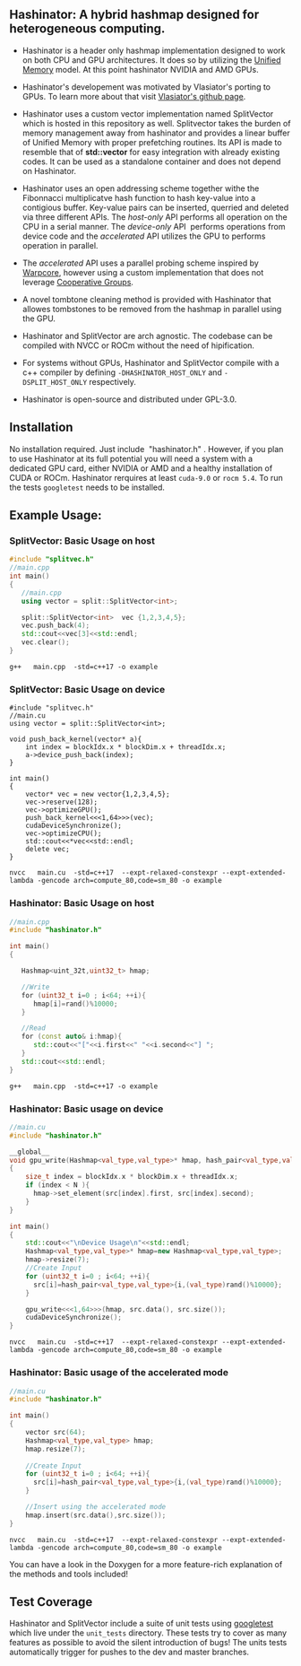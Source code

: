 ## Hashinator: A hybrid hashmap designed for heterogeneous computing.

+ Hashinator is a header only hashmap implementation designed to work on both CPU and GPU architectures. It does so by utilizing the [Unified Memory](https://developer.nvidia.com/blog/unified-memory-cuda-beginners/) model. At this point hashinator NVIDIA and AMD GPUs.  

+ Hashinator's developement was motivated by Vlasiator's porting to GPUs. To learn more about that visit [Vlasiator's github page](https://github.com/fmihpc/vlasiator).

+ Hashinator uses a custom vector implementation named SplitVector which is hosted in this repository as well. Splitvector takes the burden of memory management away from hashinator and provides a linear buffer of Unified Memory with proper prefetching routines. Its API is made to resemble that of **std::vector** for easy integration with already existing codes. It can be used as a standalone container and does not depend on Hashinator.

+ Hashinator uses an open addressing scheme together withe the Fibonnacci multiplicatve hash function to hash key-value into a contigious buffer. Key-value pairs can be inserted, querried and deleted via three different APIs. The *host-only* API performs all operation on the CPU in a serial manner. The *device-only* API  performs operations from device code and the *accelerated* API utilizes the GPU to performs operation in parallel.

+ The *accelerated* API uses a parallel probing scheme inspired by [Warpcore](https://github.com/sleeepyjack/warpcore), however using a custom implementation that does not leverage [Cooperative Groups](https://developer.nvidia.com/blog/cooperative-groups/).

+ A novel tombtone cleaning method is provided with Hashinator that allowes tombstones to be removed from the hashmap in parallel using the GPU.

+ Hashinator and SplitVector are arch agnostic. The codebase can be compiled with NVCC or ROCm without the need of hipification.  

+ For systems without GPUs, Hashinator and SplitVector compile with a c++ compiler by defining ```-DHASHINATOR_HOST_ONLY``` and ```-DSPLIT_HOST_ONLY``` respectively.

+ Hashinator is open-source and distributed under GPL-3.0.


## Installation
No installation required. Just include  "hashinator.h" . However, if you plan to use Hashinator at its full potential you will need a system with a dedicated GPU card, either NVIDIA or AMD and  a healthy installation of CUDA or ROCm. Hashinator rerquires at least ```cuda-9.0``` or ```rocm 5.4```. To run the tests ```googletest``` needs to be installed.

## Example Usage: 
### SplitVector: Basic Usage on host  
```c++
#include "splitvec.h"
//main.cpp
int main()
{
   //main.cpp
   using vector = split::SplitVector<int>;

   split::SplitVector<int>  vec {1,2,3,4,5};
   vec.push_back(4);
   std::cout<<vec[3]<<std::endl;
   vec.clear();
}
```
`g++   main.cpp  -std=c++17 -o example`

### SplitVector: Basic Usage on device
```
#include "splitvec.h"
//main.cu
using vector = split::SplitVector<int>;

void push_back_kernel(vector* a){
	int index = blockIdx.x * blockDim.x + threadIdx.x;
	a->device_push_back(index);
}

int main()
{
	vector* vec = new vector{1,2,3,4,5};
	vec->reserve(128);
	vec->optimizeGPU();
	push_back_kernel<<<1,64>>>(vec);
	cudaDeviceSynchronize();
	vec->optimizeCPU();
	std::cout<<*vec<<std::endl;
	delete vec;
}
```
`nvcc   main.cu  -std=c++17  --expt-relaxed-constexpr --expt-extended-lambda -gencode arch=compute_80,code=sm_80 -o example`

### Hashinator: Basic Usage on host

```c++
//main.cpp
#include "hashinator.h"

int main()
{

   Hashmap<uint_32t,uint32_t> hmap;

   //Write
   for (uint32_t i=0 ; i<64; ++i){
      hmap[i]=rand()%10000;
   }

   //Read
   for (const auto& i:hmap){
      std::cout<<"["<<i.first<<" "<<i.second<<"] ";
   }
   std::cout<<std::endl;
}
```
`g++   main.cpp  -std=c++17 -o example`
### Hashinator: Basic usage on device

```c++
//main.cu
#include "hashinator.h"

__global__
void gpu_write(Hashmap<val_type,val_type>* hmap, hash_pair<val_type,val_type>*src, size_t N)
{
	size_t index = blockIdx.x * blockDim.x + threadIdx.x;
	if (index < N ){
	  hmap->set_element(src[index].first, src[index].second);
	}
}

int main()
{
	std::cout<<"\nDevice Usage\n"<<std::endl;
	Hashmap<val_type,val_type>* hmap=new Hashmap<val_type,val_type>;
	hmap->resize(7);
	//Create Input
	for (uint32_t i=0 ; i<64; ++i){
	  src[i]=hash_pair<val_type,val_type>{i,(val_type)rand()%10000};
	}

	gpu_write<<<1,64>>>(hmap, src.data(), src.size());
	cudaDeviceSynchronize();
}
```
`nvcc   main.cu  -std=c++17  --expt-relaxed-constexpr --expt-extended-lambda -gencode arch=compute_80,code=sm_80 -o example`

### Hashinator: Basic usage of the accelerated mode
```c++
//main.cu
#include "hashinator.h"

int main()
{
	vector src(64);
	Hashmap<val_type,val_type> hmap;
	hmap.resize(7);
	
	//Create Input
	for (uint32_t i=0 ; i<64; ++i){
	  src[i]=hash_pair<val_type,val_type>{i,(val_type)rand()%10000};
	}

	//Insert using the accelerated mode
	hmap.insert(src.data(),src.size());
}
```
`nvcc   main.cu  -std=c++17  --expt-relaxed-constexpr --expt-extended-lambda -gencode arch=compute_80,code=sm_80 -o example`

You can have a look in the Doxygen for a more feature-rich explanation of the methods and tools included!   

## Test Coverage
Hashinator and SplitVector include a suite of unit tests using [googletest](https://github.com/google/googletest) which live under the ```unit_tests``` directory. These tests try to cover as many features as possible to avoid the silent introduction of bugs! The units tests automatically trigger for pushes to the dev and master branches. 
